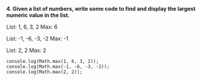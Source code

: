 **4. Given a list of numbers, write some code to find and display the largest numeric value in the list.**

List:
1, 6, 3, 2
Max: 6

List:
-1, -6, -3, -2
Max: -1

List:
2, 2
Max: 2

```
console.log(Math.max(1, 6, 3, 2));
console.log(Math.max(-1, -6, -3, -2));
console.log(Math.max(2, 2));
```
